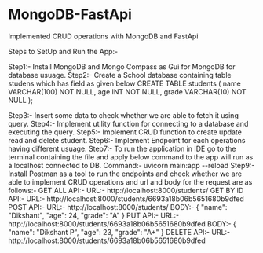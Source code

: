 # MongoDB-FastApi
Implemented CRUD operations with MongoDB and FastApi

Steps to SetUp and Run the App:-

Step1:-  Install MongoDB and Mongo Compass as Gui for MongoDB for database usuage.
Step2:-  Create a School database containing table studens which has field as given below
        CREATE TABLE students (
            name VARCHAR(100) NOT NULL,
            age INT NOT NULL,
            grade VARCHAR(10) NOT NULL
        );

Step3:- Insert some data to check whether we are able to fetch it using query.
Step4:- Implement utility function for connecting to a database and executing the query.
Step5:- Implement CRUD function to create update read and delete student.
Step6:- Implement Endpoint for each operations having different usuage.
Step7:- To run the application in IDE go to the terminal containing the file and apply below command to the
        app will run as a localhost connected to DB.
        Command:- uvicorn main:app --reload
Step9:- Install Postman as a tool to run the endpoints and check whether we are able to implement CRUD operations and url and body
        for the request are as follows:-
        GET ALL API:- 
            URL:- http://localhost:8000/students/
        GET BY ID API:- 
            URL:- http://localhost:8000/students/6693a18b06b5651680b9dfed
        POST API:- 
            URL:- http://localhost:8000/students/
            BODY:- {
                        "name": "Dikshant",
                        "age": 24,
                        "grade": "A"
                    }
        PUT API:-
            URL:- http://localhost:8000/students/6693a18b06b5651680b9dfed
            BODY:- {
                        "name": "Dikshant P",
                        "age": 23,
                        "grade": "A+"
                    }
        DELETE API:-
            URL:- http://localhost:8000/students/6693a18b06b5651680b9dfed